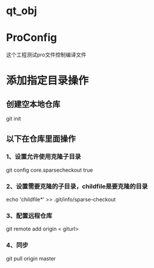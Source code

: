 # qt_obj

# ProConfig
这个工程测试pro文件控制编译文件

# 添加指定目录操作
## 创建空本地仓库
git init 
## 以下在仓库里面操作
### 1、设置允许使用克隆子目录
git config core.sparsecheckout true
### 2、设置需要克隆的子目录，childfile是要克隆的目录
echo 'childfile*' >> .git/info/sparse-checkout
### 3、配置远程仓库
git remote add origin < giturl>
### 4、同步
git pull origin master

